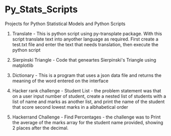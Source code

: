 # Py_Stats_Scripts
Projects for Python Statistical Models and Python Scripts

1) Translate - This is python script using py-transplate package. With this script translate text into anyother language as required. First create a test.txt file and enter the text that needs translation, then execute the python script

2) Sierpinski Triangle - Code that geneartes Sierpinski's Triangle using matplotlib

3) Dictionary - This is a program that uses a json data file and returns the meaning of the word entered  on the interface

4) Hacker rank challenge - Student List - the problem statement was that on a user input number of student, create a nested list of students with a list of name and marks as another list, and print the name of the student that score second lowest marks in a albhabetical order

5) Hackerrand Challenge - Find Percentages - the challenge was to Print the average of the marks array for the student name provided, showing 2 places after the decimal.
